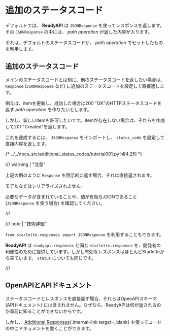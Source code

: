 # 追加のステータスコード

デフォルトでは、 **ReadyAPI** は `JSONResponse` を使ってレスポンスを返します。その `JSONResponse` の中には、 *path operation* が返した内容が入ります。

それは、デフォルトのステータスコードか、 *path operation* でセットしたものを利用します。

## 追加のステータスコード

メインのステータスコードとは別に、他のステータスコードを返したい場合は、`Response` (`JSONResponse` など) に追加のステータスコードを設定して直接返します。

例えば、itemを更新し、成功した場合は200 "OK"のHTTPステータスコードを返す *path operation* を作りたいとします。

しかし、新しいitemも許可したいです。itemが存在しない場合は、それらを作成して201 "Created"を返します。

これを達成するには、 `JSONResponse` をインポートし、 `status_code` を設定して直接内容を返します。

{* ../../docs_src/additional_status_codes/tutorial001.py hl[4,25] *}

/// warning | "注意"

上記の例のように `Response` を明示的に返す場合、それは直接返されます。

モデルなどはシリアライズされません。

必要なデータが含まれていることや、値が有効なJSONであること (`JSONResponse` を使う場合) を確認してください。

///

/// note | "技術詳細"

`from starlette.responses import JSONResponse` を利用することもできます。

**ReadyAPI** は `readyapi.responses` と同じ `starlette.responses` を、開発者の利便性のために提供しています。しかし有効なレスポンスはほとんどStarletteから来ています。 `status` についても同じです。

///

## OpenAPIとAPIドキュメント

ステータスコードとレスポンスを直接返す場合、それらはOpenAPIスキーマ (APIドキュメント) には含まれません。なぜなら、ReadyAPIは何が返されるのか事前に知ることができないからです。

しかし、 [Additional Responses](additional-responses.md){.internal-link target=_blank} を使ってコードの中にドキュメントを書くことができます。
